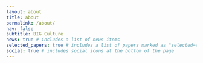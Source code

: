 ```yaml
---
layout: about
title: about
permalink: /about/
nav: false
subtitle: BIG Culture
news: true # includes a list of news items
selected_papers: true # includes a list of papers marked as "selected={true}"
social: true # includes social icons at the bottom of the page
---
```

